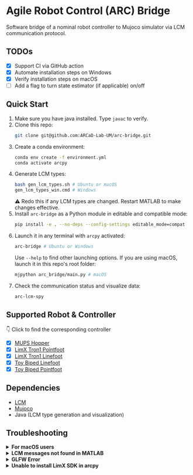 # Agile Robot Control (ARC) Bridge
Software bridge of a nominal robot controller to Mujoco simulator via LCM communication protocol.

## TODOs
- [x] Support CI via GitHub action
- [x] Automate installation steps on Windows
- [x] Verify installation steps on macOS
- [ ] Add a flag to turn state estimator (if applicable) on/off

## Quick Start
1. Make sure you have java installed. Type `javac` to verify.
1. Clone this repo:
    ```sh
    git clone git@github.com:ARCaD-Lab-UM/arc-bridge.git
    ```
1. Create a conda environment:
    ```sh
    conda env create -f environment.yml
    conda activate arcpy
    ```
1. Generate LCM types:
    ```sh
    bash gen_lcm_types.sh # Ubuntu or macOS
    gen_lcm_types_win.cmd # Windows
    ```
    :warning: Redo this if any LCM types are changed. Restart MATLAB to make changes effective.
1. Install `arc-bridge` as a Python module in editable and compatible mode:
    ```sh
    pip install -e . --no-deps --config-settings editable_mode=compat
    ```
1. Launch it in any terminal with `arcpy` activated:
    ```sh
    arc-bridge # Ubuntu or Windows
    ```
    Use `--help` to find other launching options.
    If you are using macOS, launch it in this repo's root folder:
    ```sh
    mjpython arc_bridge/main.py # macOS
    ```
1. Check the communication status and visualize data:
    ```sh
    arc-lcm-spy
    ```

## Supported Robot & Controller
:point_down: Click to find the corresponding controller
- [x] [MUPS Hopper](https://github.com/ARCaD-Lab-UM/mups-controller)
- [x] [LimX Tron1 Pointfoot](https://github.com/ARCaD-Lab-UM/tron1-model-based-controller/blob/main/point_foot/MAIN_PF_LCM.m)
- [x] [LimX Tron1 Linefoot](https://github.com/ARCaD-Lab-UM/tron1-model-based-controller/blob/main/line_foot/MAIN_LF_LCM.m)
- [x] [Toy Biped Linefoot](https://github.com/ARCaD-Lab-UM/TrainingWheel/blob/main/control_Cassie/MAIN_cassie_LCM.m)
- [x] [Toy Biped Pointfoot](https://github.com/ARCaD-Lab-UM/TrainingWheel/blob/main/control_tron1/MAIN_tron1_LCM.m)

## Dependencies
- [LCM](https://github.com/lcm-proj/lcm)
- [Mujoco](https://github.com/google-deepmind/mujoco)
- Java (LCM type generation and visualization)

## Troubleshooting

<details>
    <summary>  
        <b> For macOS users </b>
    </summary>

Use `mjpython` instead of `python` to launch the bridge.
</details>

<details>
    <summary>  
        <b> LCM messages not found in MATLAB </b>
    </summary>

Restart MATLAB once after generating LCM types.
</details>

<details>
    <summary>  
        <b> GLFW Error </b>
    </summary>

```sh
GLFWError: (65542) b'GLX: No GLXFBConfigs returned'
GLFWError: (65545) b'GLX: Failed to find a suitable GLXFBConfig'
ERROR: could not create window
```
Set NVIDIA GPU as primary renderer (for systems with NVIDIA GPUs)
```
export __NV_PRIME_RENDER_OFFLOAD=1
export __GLX_VENDOR_LIBRARY_NAME=nvidia
```
</details>

<details>
    <summary>
        <b> Unable to install LimX SDK in arcpy </b>
    </summary>

Downgrade `mujoco` to 3.2.2 and `numpy` to 1.21.6 manually.
</details>
